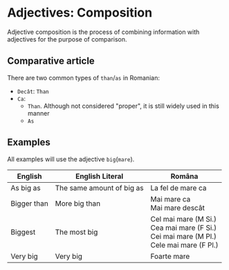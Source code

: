 # Adjectives: Composition

Adjective composition is the process of combining information with adjectives for the purpose of comparison.

## Comparative article

There are two common types of `than`/`as` in Romanian:
* `Decât`: `Than`
* `Ca`:
  * `Than`. Although not considered "proper", it is still widely used in this manner
  * `As`

## Examples

All examples will use the adjective `big`(`mare`).

|English|English Literal|Româna|
|-|-|-|
|As big as|The same amount of big as|La fel de mare ca|
|Bigger than|More big than|Mai mare ca<br>Mai mare descât|
|Biggest|The most big|Cel mai mare (M Si.)<br>Cea mai mare (F Si.)<br>Cei mai mare (M Pl.)<br>Cele mai mare (F Pl.)|
|Very big|Very big|Foarte mare|
